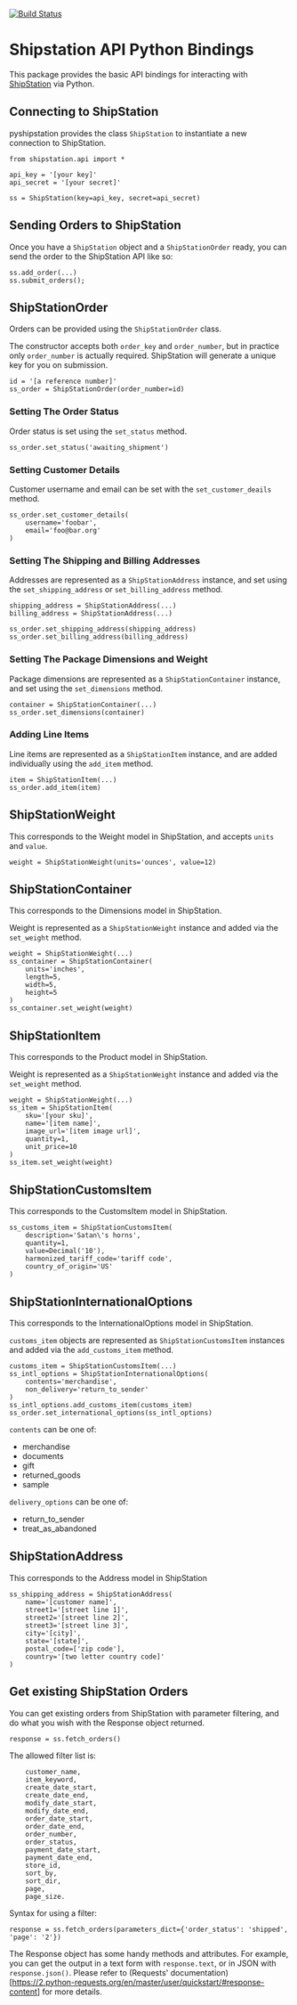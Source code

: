 [![Build Status](https://travis-ci.org/natecox/pyshipstation.svg?branch=develop)](https://travis-ci.org/natecox/pyshipstation)

# Shipstation API Python Bindings
This package provides the basic API bindings for interacting with
[ShipStation](http://www.shipstation.com/) via Python.

## Connecting to ShipStation
pyshipstation provides the class `ShipStation` to instantiate a new connection
to ShipStation.

    from shipstation.api import *

    api_key = '[your key]'
    api_secret = '[your secret]'

    ss = ShipStation(key=api_key, secret=api_secret)

## Sending Orders to ShipStation
Once you have a `ShipStation` object and a `ShipStationOrder` ready, you can
send the order to the ShipStation API like so:

    ss.add_order(...)
    ss.submit_orders();

## ShipStationOrder
Orders can be provided using the `ShipStationOrder` class.

The constructor accepts both `order_key` and `order_number`, but in practice
only `order_number` is actually required. ShipStation will generate a unique
key for you on submission.

    id = '[a reference number]'
    ss_order = ShipStationOrder(order_number=id)

### Setting The Order Status
Order status is set using the `set_status` method.

    ss_order.set_status('awaiting_shipment')

### Setting Customer Details
Customer username and email can be set with the `set_customer_deails` method.

    ss_order.set_customer_details(
        username='foobar',
        email='foo@bar.org'
    )

### Setting The Shipping and Billing Addresses
Addresses are represented as a `ShipStationAddress` instance, and set
using the `set_shipping_address` or `set_billing_address` method.

    shipping_address = ShipStationAddress(...)
    billing_address = ShipStationAddress(...)

    ss_order.set_shipping_address(shipping_address)
    ss_order.set_billing_address(billing_address)

### Setting The Package Dimensions and Weight
Package dimensions are represented as a `ShipStationContainer` instance, and
set using the `set_dimensions` method.

    container = ShipStationContainer(...)
    ss_order.set_dimensions(container)

### Adding Line Items
Line items are represented as a `ShipStationItem` instance, and are added
individually using the `add_item` method.

    item = ShipStationItem(...)
    ss_order.add_item(item)

## ShipStationWeight
This corresponds to the Weight model in ShipStation, and accepts
`units` and `value`.

    weight = ShipStationWeight(units='ounces', value=12)

## ShipStationContainer
This corresponds to the Dimensions model in ShipStation.

Weight is represented as a `ShipStationWeight` instance and added via the
`set_weight` method.

    weight = ShipStationWeight(...)
    ss_container = ShipStationContainer(
        units='inches',
        length=5,
        width=5,
        height=5
    )
    ss_container.set_weight(weight)

## ShipStationItem
This corresponds to the Product model in ShipStation.

Weight is represented as a `ShipStationWeight` instance and added via the
`set_weight` method.

    weight = ShipStationWeight(...)
    ss_item = ShipStationItem(
        sku='[your sku]',
        name='[item name]',
        image_url='[item image url]',
        quantity=1,
        unit_price=10
    )
    ss_item.set_weight(weight)

## ShipStationCustomsItem
This corresponds to the CustomsItem model in ShipStation.

    ss_customs_item = ShipStationCustomsItem(
        description='Satan\'s horns',
        quantity=1,
        value=Decimal('10'),
        harmonized_tariff_code='tariff code',
        country_of_origin='US'
    )

## ShipStationInternationalOptions
This corresponds to the InternationalOptions model in ShipStation.

`customs_item` objects are represented as `ShipStationCustomsItem` instances and added via the `add_customs_item` method.

    customs_item = ShipStationCustomsItem(...)
    ss_intl_options = ShipStationInternationalOptions(
        contents='merchandise',
        non_delivery='return_to_sender'
    )
    ss_intl_options.add_customs_item(customs_item)
    ss_order.set_international_options(ss_intl_options)

`contents` can be one of:
* merchandise
* documents
* gift
* returned_goods
* sample

`delivery_options` can be one of:
* return_to_sender
* treat_as_abandoned

## ShipStationAddress
This corresponds to the Address model in ShipStation

    ss_shipping_address = ShipStationAddress(
        name='[customer name]',
        street1='[street line 1]',
        street2='[street line 2]',
        street3='[street line 3]',
        city='[city]',
        state='[state]',
        postal_code=['zip code'],
        country='[two letter country code]'
    )
    
## Get existing ShipStation Orders
You can get existing orders from ShipStation with parameter filtering, and do what you wish with the Response object returned.
 
    response = ss.fetch_orders()

The allowed filter list is:

        customer_name,
        item_keyword,
        create_date_start,
        create_date_end,
        modify_date_start,
        modify_date_end,
        order_date_start,
        order_date_end,
        order_number,
        order_status,
        payment_date_start,
        payment_date_end,
        store_id,
        sort_by,
        sort_dir,
        page,
        page_size.

Syntax for using a filter:

    response = ss.fetch_orders(parameters_dict={'order_status': 'shipped', 'page': '2'})

The Response object has some handy methods and attributes. For example, you can get the output in a text form with `response.text`, or in JSON with `response.json()`. Please refer to (Requests' documentation)[https://2.python-requests.org/en/master/user/quickstart/#response-content] for more details.
